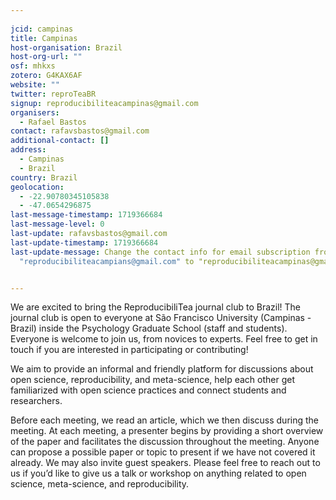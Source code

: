 ```yaml
---
    
jcid: campinas
title: Campinas
host-organisation: Brazil
host-org-url: ""
osf: mhkxs
zotero: G4KAX6AF
website: ""
twitter: reproTeaBR
signup: reproducibiliteacampinas@gmail.com
organisers:
  - Rafael Bastos
contact: rafavsbastos@gmail.com
additional-contact: []
address:
  - Campinas
  - Brazil
country: Brazil
geolocation:
  - -22.90780345105838
  - -47.0654296875
last-message-timestamp: 1719366684
last-message-level: 0
last-update: rafavsbastos@gmail.com
last-update-timestamp: 1719366684
last-update-message: Change the contact info for email subscription from
  "reproducibiliteacampians@gmail.com" to "reproducibiliteacampinas@gmail.com".


---
```


We are excited to bring the ReproducibiliTea journal club to Brazil! The journal club is open to everyone at São Francisco University (Campinas - Brazil) inside the Psychology Graduate School (staff and students). Everyone is welcome to join us, from novices to experts. Feel free to get in touch if you are interested in participating or contributing!

We aim to provide an informal and friendly platform for discussions about open science, reproducibility, and meta-science, 
help each other get familiarized with open science practices and connect students and researchers.

Before each meeting, we read an article, which we then discuss during the meeting. At each meeting, a presenter begins by providing a short overview of the paper and facilitates the discussion throughout the meeting. Anyone can propose a possible paper or topic to present if we have not covered it already. We may also invite guest speakers. Please feel free to reach out to us if you’d like to give us a talk or workshop on anything related to open science, meta-science, and reproducibility.
